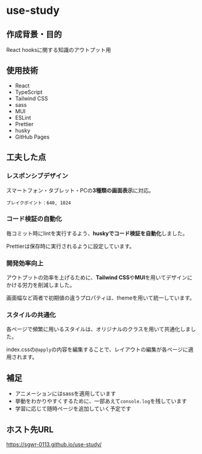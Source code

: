 # use-study

## 作成背景・目的
React hooksに関する知識のアウトプット用

## 使用技術
- React
- TypeScript
- Tailwind CSS
- sass
- MUI
- ESLint
- Prettier
- husky
- GitHub Pages

## 工夫した点

### レスポンシブデザイン
スマートフォン・タブレット・PCの**3種類の画面表示**に対応。

```
ブレイクポイント：640, 1024
```

### コード検証の自動化

毎コミット時にlintを実行するよう、**huskyでコード検証を自動化**しました。

Prettierは保存時に実行されるように設定しています。

### 開発効率向上
アウトプットの効率を上げるために、**Tailwind CSS**や**MUI**を用いてデザインにかける労力を削減しました。

画面幅など両者で初期値の違うプロパティは、themeを用いて統一しています。

### スタイルの共通化
各ページで頻繁に用いるスタイルは、オリジナルのクラスを用いて共通化しました。

index.cssの`@apply`の内容を編集することで、レイアウトの編集が各ページに適用されます。

## 補足
- アニメーションにはsassを適用しています
- 挙動をわかりやすくするために、一部あえて`console.log`を残しています
- 学習に応じて随時ページを追加していく予定です

## ホスト先URL
https://sgwr-0113.github.io/use-study/
